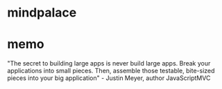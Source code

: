# mindpalace

# memo

"The secret to building large apps is never build large apps. Break your applications into small pieces. Then, assemble those testable, bite-sized pieces into your big application" -
Justin Meyer, author JavaScriptMVC